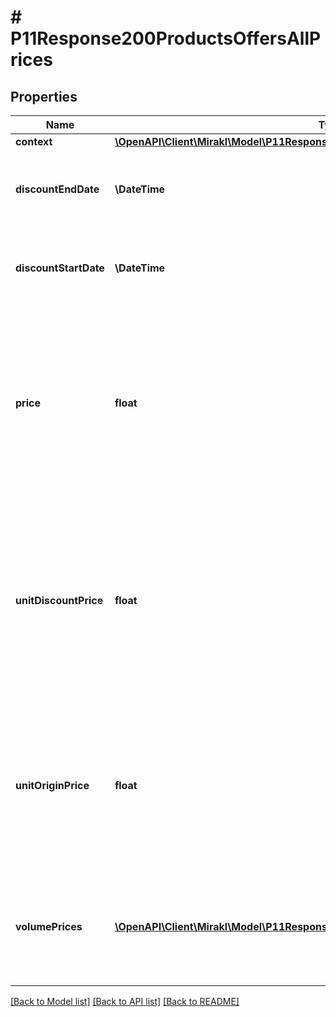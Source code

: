 # # P11Response200ProductsOffersAllPrices

## Properties

Name | Type | Description | Notes
------------ | ------------- | ------------- | -------------
**context** | [**\OpenAPI\Client\Mirakl\Model\P11Response200ProductsOffersAllPricesContext**](P11Response200ProductsOffersAllPricesContext.md) |  | [optional]
**discountEndDate** | **\DateTime** | End date of the discount, or null if no discount exists or if the discount does not have an end date. | [optional]
**discountStartDate** | **\DateTime** | Start date of the discount, or null if no discount exists or if the discount does not have a start date. | [optional]
**price** | **float** | Price of the offer. &lt;br/&gt; For Dropship specifically: the purchasing price of the offer &lt;br/&gt; If a discount is defined and is currently active (within the validity interval), it represents the unit_discount_price. &lt;br/&gt; In other cases, it represents the unit_origin_price. | [optional]
**unitDiscountPrice** | **float** | Discount price for a quantity of one, i.e. the discount price for a quantity of one. &lt;br/&gt; For Dropship specifically: the discount purchasing price for a quantity of one &lt;br/&gt; Set to null if no discount is defined or if no discount price for a quantity of one is defined. | [optional]
**unitOriginPrice** | **float** | Original price for a quantity of one, i.e. the price for a quantity of one regardless of the discounts. &lt;br/&gt; For Dropship specifically: the purchasing price for a quantity of one, also referred to as cost or wholesale price | [optional]
**volumePrices** | [**\OpenAPI\Client\Mirakl\Model\P11Response200ProductsOffersAllPricesVolumePrices[]**](P11Response200ProductsOffersAllPricesVolumePrices.md) | Volume prices for each quantity threshold. Returns at least the price for a quantity threshold of one. &lt;br/&gt; Not applicable for Dropship offers | [optional]

[[Back to Model list]](../../README.md#models) [[Back to API list]](../../README.md#endpoints) [[Back to README]](../../README.md)
